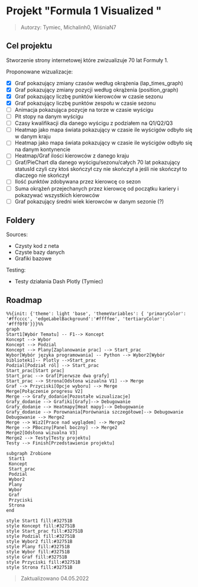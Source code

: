 # Projekt "Formula 1 Visualized " 
> Autorzy: Tymiec, Michalinh0, WiśniaN7

## Cel projektu

Stworzenie strony internetowej które zwizualizuje 70 lat Formuły 1.

Proponowane wizualizacje:
- [x] Graf pokazujący zmiany czasów według okrążenia (lap_times_graph)
- [x] Graf pokazujący zmiany pozycji według okrążenia (position_graph)
- [X] Graf pokazujący liczbę punktów kierowców w czasie sezonu
- [X] Graf pokazujący liczbę punktów zespołu w czasie sezonu
- [ ] Animacja pokazująca pozycje na torze w czasie wyścigu
- [ ] Pit stopy na danym wyścigu
- [ ] Czasy kwalifikacji dla danego wyścigu z podziałem na Q1/Q2/Q3
- [ ] Heatmap jako mapa świata pokazujący w czasie ile wyścigów odbyło się w danym kraju
- [ ] Heatmap jako mapa świata pokazujący w czasie ile wyścigów odbyło się na danym kontynencie
- [ ] Heatmap/Graf ilości kierowców z danego kraju
- [ ] Graf/PieChart dla danego wyścigu/sezonu/całych 70 lat pokazujący statusId czyli czy ktoś skończył czy nie skończył a jeśli nie skończył to dlaczego nie skończył
- [ ] Ilość punktów zdobywana przez kierowcę co sezon
- [ ] Suma okrążeń przejechanych przez kierowcę od początku kariery i pokazywać wszystkich kierowców 
- [ ] Graf pokazujący średni wiek kierowców w danym sezonie (?)

<!-- 
Odrzucone propozycje:
- [ ] Najszybsze okrążenia na danym torze w ciągu 70 lat 
-->

## Foldery
Sources:
 - Czysty kod z neta
 - Czyste bazy danych
 - Grafiki bazowe

Testing:
 - Testy działania Dash Plotly (Tymiec) 

 ## Roadmap

```mermaid
%%{init: {'theme': light 'base', 'themeVariables': { 'primaryColor': '#ffcccc', 'edgeLabelBackground':'#ffffee', 'tertiaryColor': '#fff0f0'}}}%%
graph 
Start1[Wybór Tematu] -- F1--> Koncept
Koncept --> Wybor
Koncept --> Podzial
Koncept --> Plany[Zaplanowanie prac] --> Start_prac
Wybor[Wybór języka programowania] -- Python --> Wybor2[Wybór biblioteki]-- Plotly -->Start_prac
Podzial[Podział ról] --> Start_prac
Start_prac[Start prac]
Start_prac --> Graf[Pierwsze dwa grafy]
Start_prac --> Strona[Odsłona wizualna V1] --> Merge
Graf --> Przyciski[Opcje wyboru] --> Merge
Merge[Połączenie progresu V2]
Merge --> Grafy_dodanie[Pozostałe wizualizacje]
Grafy_dodanie --> Grafiki[Grafy]--> Debugowanie
Grafy_dodanie --> Heatmapy[Heat mapy]--> Debugowanie
Grafy_dodanie --> Porownania[Porównania szczegółowe]--> Debugowanie
Debugowanie --> Merge2
Merge --> Wiz2[Prace nad wyglądem] --> Merge2
Merge --> PBoczny[Panel boczny] --> Merge2
Merge2[Odsłona wizualna V3]
Merge2 --> Testy[Testy projektu]
Testy --> Finish[Przedstawienie projektu]

subgraph Zrobione
 Start1
 Koncept
 Start_prac
 Podzial
 Wybor2
 Plany
 Wybor
 Graf
 Przyciski
 Strona
end

style Start1 fill:#32751B
style Koncept fill:#32751B
style Start_prac fill:#32751B
style Podzial fill:#32751B
style Wybor2 fill:#32751B
style Plany fill:#32751B
style Wybor fill:#32751B
style Graf fill:#32751B
style Przyciski fill:#32751B
style Strona fill:#32751B
```

> Zaktualizowano 04.05.2022
